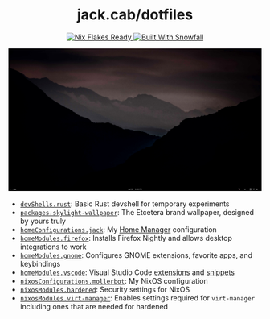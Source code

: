 <h1 align="center">jack.cab/dotfiles</h1>

<p align="center">
 <a href="https://wiki.nixos.org/wiki/Flakes" target="_blank">
  <img alt="Nix Flakes Ready" src="https://img.shields.io/static/v1?logo=nixos&logoColor=d8dee9&label=Nix%20Flakes&labelColor=5e81ac&message=Ready&color=d8dee9&style=for-the-badge">
</a>
 <a href="https://github.com/snowfallorg/lib" target="_blank">
  <img alt="Built With Snowfall" src="https://img.shields.io/static/v1?logoColor=d8dee9&label=Built%20With&labelColor=5e81ac&message=Snowfall&color=d8dee9&style=for-the-badge">
 </a>
</p>

![Fullscreen screenshot of a GNOME desktop. Wallpaper is Unsplash photo "silhouette of mountains during daytime" modified to make the foreground mountain pure black. JPEG artifacts are visible. GNOME's topbar has been moved to the bottom, made slightly smaller, font changed to Inter, and has the power icon removed with a Wayland icon added to the right. Vesktop is also visible in the system tray.](./screenshot.png)

* [`devShells.rust`](./packages/skylight-wallpaper/default.nix): Basic Rust devshell for temporary experiments
* [`packages.skylight-wallpaper`](./packages/skylight-wallpaper/default.nix): The Etcetera brand wallpaper, designed by yours truly
* [`homeConfigurations.jack`](./homes/x86_64-linux/jack/default.nix): My [Home Manager](https://home-manager.dev) configuration
* [`homeModules.firefox`](./modules/home/firefox/default.nix): Installs Firefox Nightly and allows desktop integrations to work
* [`homeModules.gnome`](./modules/home/gnome/default.nix): Configures GNOME extensions, favorite apps, and keybindings
* [`homeModules.vscode`](./modules/home/vscode/default.nix): Visual Studio Code [extensions](./modules/home/vscode/extensions.nix) and [snippets](./modules/home/vscode/snippets.nix)
* [`nixosConfigurations.mollerbot`](./systems/x86_64-linux/mollerbot/default.nix): My NixOS configuration
* [`nixosModules.hardened`](./modules/nixos/hardened/default.nix): Security settings for NixOS
* [`nixosModules.virt-manager`](./modules/nixos/virt-manager/default.nix): Enables settings required for `virt-manager` including ones that are needed for hardened
